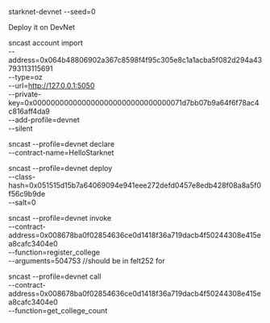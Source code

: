 starknet-devnet --seed=0

Deploy it on DevNet

sncast account import \
    --address=0x064b48806902a367c8598f4f95c305e8c1a1acba5f082d294a43793113115691 \
    --type=oz \
    --url=http://127.0.0.1:5050 \
    --private-key=0x0000000000000000000000000000000071d7bb07b9a64f6f78ac4c816aff4da9 \
    --add-profile=devnet \
    --silent

sncast --profile=devnet declare \
    --contract-name=HelloStarknet

sncast --profile=devnet deploy \
    --class-hash=0x051515d15b7a64069094e941eee272defd0457e8edb428f08a8a5f0f56c9b9de \
    --salt=0

sncast --profile=devnet invoke \
    --contract-address=0x008678ba0f02854636ce0d1418f36a719dacb4f50244308e415ea8cafc3404e0 \
    --function=register_college \
    --arguments=504753 //should be in felt252 for


sncast --profile=devnet call  
   --contract-address=0x008678ba0f02854636ce0d1418f36a719dacb4f50244308e415ea8cafc3404e0     
   --function=get_college_count
